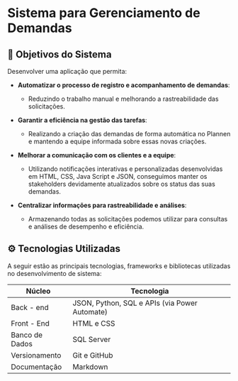 # Sistema para Gerenciamento de Demandas

## 🎯 Objetivos do Sistema 

Desenvolver uma aplicação que permita:

* **Automatizar o processo de registro e acompanhamento de demandas**: 

    * Reduzindo o trabalho manual e melhorando a rastreabilidade das solicitações.

* **Garantir a eficiência na gestão das tarefas**: 

    * Realizando a criação das demandas de forma automática no Plannen e mantendo a equipe informada sobre essas novas criações.

* **Melhorar a comunicação com os clientes e a equipe**:

    * Utilizando notificações interativas e personalizadas desenvolvidas em HTML, CSS, Java Script e JSON, conseguimos manter os stakeholders devidamente atualizados sobre os status das suas demandas.

* **Centralizar informações para rastreabilidade e análises**:

    * Armazenando todas as solicitações podemos utilizar para consultas e análises de desempenho e eficiência.
 
## ⚙ Tecnologias Utilizadas

A seguir estão as principais tecnologias, frameworks e bibliotecas utilizadas no desenvolvimento de sistema:

| Núcleo        | Tecnologia       |                                  
|------------------|----------------
| Back - end               | JSON, Python, SQL e APIs (via Power Automate)    
| Front - End            | HTML e CSS           
| Banco de Dados        | SQL Server               
| Versionamento     | Git e GitHub         
| Documentação   | Markdown
